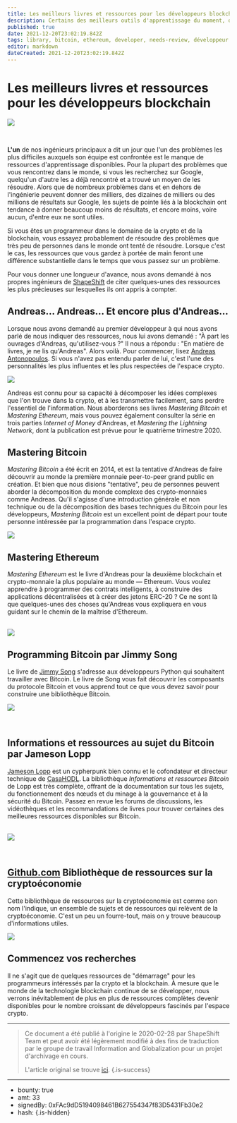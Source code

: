 ```yaml
---
title: Les meilleurs livres et ressources pour les développeurs blockchain
description: Certains des meilleurs outils d'apprentissage du moment, directement proposés par l'équipe de ShapeShift.
published: true
date: 2021-12-20T23:02:19.842Z
tags: library, bitcoin, ethereum, developer, needs-review, développeur
editor: markdown
dateCreated: 2021-12-20T23:02:19.842Z
---
```


# Les meilleurs livres et ressources pour les développeurs blockchain

![](https://assets.website-files.com/5e9a09610b7dce71f87f7f17/5e9a22ce559b4a7923c7e710_5e9936ff7ab3fd009f440b76_1__tK3lGtSzSuMTeKaQrgQYg.png)

<br/>

**L'un** de nos ingénieurs principaux a dit un jour que l'un des problèmes les plus difficiles auxquels son équipe est confrontée est le manque de ressources d'apprentissage disponibles. Pour la plupart des problèmes que vous rencontrez dans le monde, si vous les recherchez sur Google, quelqu'un d'autre les a déjà rencontré et a trouvé un moyen de les résoudre. Alors que de nombreux problèmes dans et en dehors de l'ingénierie peuvent donner des milliers, des dizaines de milliers ou des millions de résultats sur Google, les sujets de pointe liés à la blockchain ont tendance à donner beaucoup moins de résultats, et encore moins, voire aucun, d'entre eux ne sont utiles.

Si vous êtes un programmeur dans le domaine de la crypto et de la blockchain, vous essayez probablement de résoudre des problèmes que très peu de personnes dans le monde ont tenté de résoudre. Lorsque c'est le cas, les ressources que vous gardez à portée de main feront une différence substantielle dans le temps que vous passez sur un problème.

Pour vous donner une longueur d'avance, nous avons demandé à nos propres ingénieurs de [ShapeShift](http://shapeshift.com/) de citer quelques-unes des ressources les plus précieuses sur lesquelles ils ont appris à compter.<br/> 

## **Andreas... Andreas... Et encore plus d'Andreas...**

Lorsque nous avons demandé au premier développeur à qui nous avons parlé de nous indiquer des ressources, nous lui avons demandé : "À part les ouvrages d'Andreas, qu'utilisez-vous ?" Il nous a répondu : "En matière de livres, je ne lis qu'Andreas". Alors voilà. Pour commencer, lisez [Andreas Antonopoulos](https://twitter.com/aantonop). Si vous n'avez pas entendu parler de lui, c'est l'une des personnalités les plus influentes et les plus respectées de l'espace crypto.<br/> 

[![](https://assets.website-files.com/5e9a09610b7dce71f87f7f17/5e9a22ce5b73a18b6bf26919_5e994d1d099fd9725c99eeb8_Screen%2520Shot%25202020-04-17%2520at%252012.30.28%2520AM.png)](https://aantonop.com/) 

Andreas est connu pour sa capacité à décomposer les idées complexes que l'on trouve dans la crypto, et à les transmettre facilement, sans perdre l'essentiel de l'information. Nous aborderons ses livres *Mastering Bitcoin* et *Mastering Ethereum*, mais vous pouvez également consulter la série en trois parties *Internet of Money* d'Andreas, et *Mastering the Lightning Network*, dont la publication est prévue pour le quatrième trimestre 2020.<br/> 

## **Mastering Bitcoin**

*Mastering Bitcoin* a été écrit en 2014, et est la tentative d'Andreas de faire découvrir au monde la première monnaie peer-to-peer grand public en création. Et bien que nous disions "tentative", peu de personnes peuvent aborder la décomposition du monde complexe des crypto-monnaies comme Andreas. Qu'il s'agisse d'une introduction générale et non technique ou de la décomposition des bases techniques du Bitcoin pour les développeurs, *Mastering Bitcoin* est un excellent point de départ pour toute personne intéressée par la programmation dans l'espace crypto.<br/> 

[![](https://assets.website-files.com/5e9a09610b7dce71f87f7f17/5e9a22ce12c3901839650dd4_5e994d49692e5848b349fa97_Screen%2520Shot%25202020-04-17%2520at%252012.31.25%2520AM.png)](https://www.goodreads.com/book/show/21820378-mastering-bitcoin) 

## **Mastering Ethereum**

*Mastering Ethereum* est le livre d'Andreas pour la deuxième blockchain et crypto-monnaie la plus populaire au monde — Ethereum. Vous voulez apprendre à programmer des contrats intelligents, à construire des applications décentralisées et à créer des jetons ERC-20 ? Ce ne sont là que quelques-unes des choses qu'Andreas vous expliquera en vous guidant sur le chemin de la maîtrise d'Ethereum.<br/><br/> 

[![](https://assets.website-files.com/5e9a09610b7dce71f87f7f17/5e9a22ce3b81bcd956235d1a_5e994d722190eb67f7c70051_Screen%2520Shot%25202020-04-17%2520at%252012.32.04%2520AM.png)](https://www.goodreads.com/book/show/33584554-mastering-ethereum) 

## **Programming Bitcoin par Jimmy Song**

Le livre de [Jimmy Song](https://twitter.com/jimmysong) s'adresse aux développeurs Python qui souhaitent travailler avec Bitcoin. Le livre de Song vous fait découvrir les composants du protocole Bitcoin et vous apprend tout ce que vous devez savoir pour construire une bibliothèque Bitcoin.

[![](https://assets.website-files.com/5e9a09610b7dce71f87f7f17/5e9a22cee79ce9da8b70ce45_5e994d9e692e5857d54a3e9e_Screen%2520Shot%25202020-04-17%2520at%252012.32.45%2520AM.png)](https://www.goodreads.com/book/show/40014287-programming-bitcoin)

<br/>

##  **Informations et ressources au sujet du Bitcoin par Jameson Lopp**

[Jameson Lopp](https://twitter.com/lopp) est un cypherpunk bien connu et le cofondateur et directeur technique de [CasaHODL](https://twitter.com/CasaHODL). La bibliothèque *Informations et ressources Bitcoin* de Lopp est très complète, offrant de la documentation sur tous les sujets, du fonctionnement des nœuds et du minage à la gouvernance et à la sécurité du Bitcoin. Passez en revue les forums de discussions, les vidéothèques et les recommandations de livres pour trouver certaines des meilleures ressources disponibles sur Bitcoin.<br/><br/>

[![](https://assets.website-files.com/5e9a09610b7dce71f87f7f17/5e9a22ce559b4a6aedc7e711_5e994dbe839d4ae0b3e146ee_Screen%2520Shot%25202020-04-17%2520at%252012.33.20%2520AM.png)](https://www.lopp.net/bitcoin-information.html)

<br/>

## [**Github.com**](http://github.com/) **Bibliothèque de ressources sur la cryptoéconomie**

Cette bibliothèque de ressources sur la cryptoéconomie est comme son nom l'indique, un ensemble de sujets et de ressources qui relèvent de la cryptoéconomie. C'est un peu un fourre-tout, mais on y trouve beaucoup d'informations utiles.<br/> 

[![](https://assets.website-files.com/5e9a09610b7dce71f87f7f17/5e9a22cf3b81bc075d235d1d_5e994dece2013b2c1beb6a33_Screen%2520Shot%25202020-04-17%2520at%252012.33.57%2520AM.png)](https://github.com/libbitcoin/libbitcoin-system/wiki/Cryptoeconomics)

## Commencez vos recherches

Il ne s'agit que de quelques ressources de "démarrage" pour les programmeurs intéressés par la crypto et la blockchain. À mesure que le monde de la technologie blockchain continue de se développer, nous verrons inévitablement de plus en plus de ressources complètes devenir disponibles pour le nombre croissant de développeurs fascinés par l'espace crypto.<br/> 

---

> Ce document a été publié à l'origine le 2020-02-28 par ShapeShift Team et peut avoir été légèrement modifié à des fins de traduction par le groupe de travail Information and Globalization pour un projet d'archivage en cours.
>
> L'article original se trouve [ici](https://shapeshift.com/library/best-books-and-resources-for-blockchain-developers).
{.is-success}

---

- bounty: true
- amt: 33
- signedBy: 0xFAc9dD5194098461B627554347f83D5431Fb30e2
- hash: 
{.is-hidden}